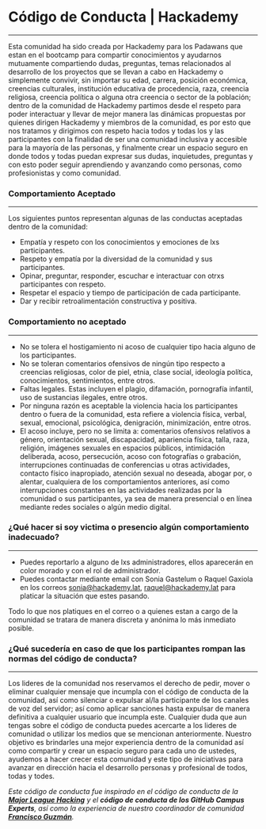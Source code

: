 # Código de Conducta | Hackademy
------
Esta comunidad ha sido creada por Hackademy para los Padawans que estan en el bootcamp para compartir conocimientos y ayudarnos mutuamente compartiendo dudas, preguntas, temas relacionados al desarrollo de los proyectos que se llevan a cabo en Hackademy o simplemente convivir, sin importar su edad, carrera, posición económica, creencias culturales, institución educativa de procedencia, raza, creencia religiosa, creencia política o alguna otra creencia o sector de la población; dentro de la comunidad de Hackademy partimos desde el respeto para poder interactuar y llevar de mejor manera las dinámicas propuestas por quienes dirigen Hackademy y miembros de la comunidad, es por esto que nos tratamos y dirigimos con respeto hacia todos y todas los y las participantes con la finalidad de ser una comunidad inclusiva y accesible para la mayoría de las personas, y finalmente crear un espacio seguro en donde todos y todas puedan expresar sus dudas, inquietudes, preguntas y con esto poder seguir aprendiendo y avanzando como personas, como profesionistas y como comunidad.

### Comportamiento Aceptado
----
Los siguientes puntos representan algunas de las conductas aceptadas dentro de la comunidad:
* Empatía y respeto con los conocimientos y emociones de lxs participantes.
* Respeto y empatía por la diversidad de la comunidad y sus participantes.
* Opinar, preguntar, responder, escuchar e interactuar con otrxs participantes con respeto.
* Respetar el espacio y tiempo de participación de cada participante.
* Dar y recibir retroalimentación constructiva y positiva.

### Comportamiento no aceptado
----
* No se tolera el hostigamiento ni acoso de cualquier tipo hacia alguno de los participantes.
* No se toleran comentarios ofensivos de ningún tipo respecto a creencias religiosas, color de piel, etnia, clase social, ideología política, conocimientos, sentimientos, entre otros.
* Faltas legales. Estas incluyen el plagio, difamación, pornografía infantil, uso de sustancias ilegales, entre otros.
* Por ninguna razón es aceptable la violencia hacia los participantes dentro o fuera de la comunidad, esta refiere a violencia física, verbal, sexual, emocional, psicológica, denigración, minimización, entre otros.
* El acoso incluye, pero no se limita a: comentarios ofensivos relativos a género, orientación sexual, discapacidad, apariencia física, talla, raza, religión, imágenes sexuales en espacios públicos, intimidación deliberada, acoso, persecución, acoso con fotografías o grabación, interrupciones continuadas de conferencias u otras actividades, contacto físico inapropiado, atención sexual no deseada, abogar por, o alentar, cualquiera de los comportamientos anteriores, así como interrupciones constantes en las actividades realizadas por la comunidad o sus participantes, ya sea de manera presencial o en línea mediante redes sociales o algún medio digital.


### ¿Qué hacer si soy victima o presencio algún comportamiento inadecuado?
----
* Puedes reportarlo a alguno de lxs administradores, ellos aparecerán en color morado y con el rol de administrador.
* Puedes contactar mediante email con Sonia Gastelum o Raquel Gaxiola en los correos sonia@hackademy.lat, raquel@hackademy.lat para platicar la situación que estes pasando.

Todo lo que nos platiques en el correo o a quienes estan a cargo de la comunidad se tratara de manera discreta y anónima lo más inmediato posible.

### ¿Qué sucedería en caso de que los participantes rompan las normas del código de conducta?
-----
Los lideres de la comunidad nos reservamos el derecho de pedir, mover o eliminar cualquier mensaje que incumpla con el código de conducta de la comunidad, así como silenciar o expulsar al/la participante de los canales de voz del servidor; así como aplicar sanciones hasta expulsar de manera definitiva a cualquier usuario que incumpla este.
Cualquier duda que aun tengas sobre el código de conducta puedes acercarte a los lideres de comunidad o utilizar los medios que se mencionan anteriormente.
Nuestro objetivo es brindarles una mejor experiencia dentro de la comunidad así como compartir y crear un espacio seguro para cada uno de ustedes, ayudemos a hacer crecer esta comunidad y este tipo de iniciativas para avanzar en dirección hacia el desarrollo personas y profesional de todos, todas y todes.

*Este código de conducta fue inspirado en el código de conducta de la **[Major League Hacking](https://mlh.io/code-of-conduct)** y el **código de conducta de los GitHub Campus Experts**, así como la experiencia de nuestro coordinador de comunidad **[Francisco Guzmán](https://github.com/pacomgh)**.*
